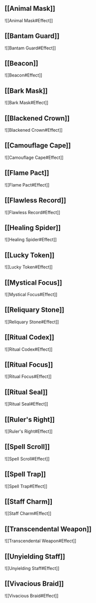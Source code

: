 ## [[Animal Mask]]
![[Animal Mask#Effect]]
## [[Bantam Guard]]
![[Bantam Guard#Effect]]
## [[Beacon]]
![[Beacon#Effect]]
## [[Bark Mask]]
![[Bark Mask#Effect]]
## [[Blackened Crown]]
![[Blackened Crown#Effect]]
## [[Camouflage Cape]]
![[Camouflage Cape#Effect]]
## [[Flame Pact]]
![[Flame Pact#Effect]]
## [[Flawless Record]]
![[Flawless Record#Effect]]
## [[Healing Spider]]
![[Healing Spider#Effect]]
## [[Lucky Token]]
![[Lucky Token#Effect]]
## [[Mystical Focus]]
![[Mystical Focus#Effect]]
## [[Reliquary Stone]]
![[Reliquary Stone#Effect]]
## [[Ritual Codex]]
![[Ritual Codex#Effect]]
## [[Ritual Focus]]
![[Ritual Focus#Effect]]
## [[Ritual Seal]]
![[Ritual Seal#Effect]]
## [[Ruler's Right]]
![[Ruler's Right#Effect]]
## [[Spell Scroll]]
![[Spell Scroll#Effect]]
## [[Spell Trap]]
![[Spell Trap#Effect]]
## [[Staff Charm]]
![[Staff Charm#Effect]]
## [[Transcendental Weapon]]
![[Transcendental Weapon#Effect]]
## [[Unyielding Staff]]
![[Unyielding Staff#Effect]]
## [[Vivacious Braid]]
![[Vivacious Braid#Effect]]